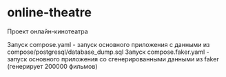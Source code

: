 # online-theatre
Проект онлайн-кинотеатра

Запуск compose.yaml - запуск основного приложения с данными из сompose/postgresql/database_dump.sql
Запуск compose.faker.yaml - запуск основного приложения со сгенерированными данными из faker (генерирует 200000 фильмов)
